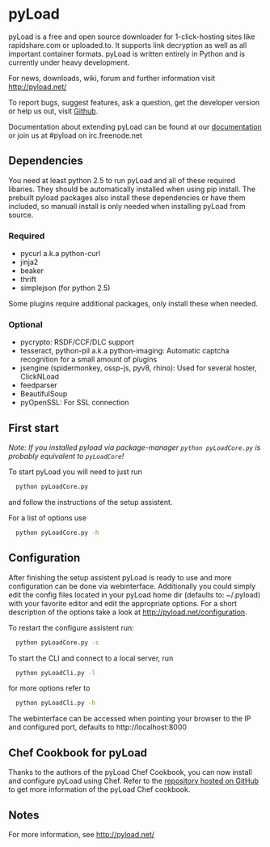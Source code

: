 # pyLoad

pyLoad is a free and open source downloader for 1-click-hosting sites like rapidshare.com or uploaded.to. It supports link decryption as well as all important container formats. pyLoad is written entirely in Python and is currently under heavy development.

For news, downloads, wiki, forum and further information visit <http://pyload.net/>

To report bugs, suggest features, ask a question, get the developer version
or help us out, visit [Github](http://github.com/pyload/pyload).

Documentation about extending pyLoad can be found at our [documentation](https://github.com/pyload/pyload/wiki) or join us at #pyload on irc.freenode.net

## Dependencies

You need at least python 2.5 to run pyLoad and all of these required libaries. They should be automatically installed when using pip install.
The prebuilt pyload packages also install these dependencies or have them included, so manuall install is only needed when installing pyLoad from source.

### Required

* pycurl a.k.a python-curl
* jinja2
* beaker
* thrift
* simplejson (for python 2.5)

Some plugins require additional packages, only install these when needed.

### Optional

* pycrypto: RSDF/CCF/DLC support
* tesseract, python-pil a.k.a python-imaging: Automatic captcha recognition for a small amount of plugins
* jsengine (spidermonkey, ossp-js, pyv8, rhino): Used for several hoster, ClickNLoad
* feedparser
* BeautifulSoup
* pyOpenSSL: For SSL connection

## First start

*Note: If you installed pyload via package-manager `python pyLoadCore.py` is probably equivalent to `pyLoadCore`!*

To start pyLoad you will need to just run

```bash
  python pyLoadCore.py
```

and follow the instructions of the setup assistent.

For a list of options use

```bash
  python pyLoadCore.py -h
```

## Configuration

After finishing the setup assistent pyLoad is ready to use and more configuration can be done via webinterface. Additionally you could simply edit the config files located in your pyLoad home dir (defaults to: ~/.pyload) with your favorite editor and edit the appropriate options. For a short description of the options take a look at http://pyload.net/configuration.

To restart the configure assistent run:

```bash
  python pyLoadCore.py -s
```

To start the CLI and connect to a local server, run

```bash
  python pyLoadCli.py -l
```

for more options refer to

```bash
  python pyLoadCli.py -h
```

The webinterface can be accessed when pointing your browser to the IP and configured port, defaults to http://localhost:8000

## Chef Cookbook for pyLoad

Thanks to the authors of the pyLoad Chef Cookbook, you can now install and configure pyLoad using Chef. Refer to the [repository hosted on GitHub](https://github.com/gridtec/cookbook-pyload) to get more information of the pyLoad Chef cookbook.

## Notes

For more information, see <http://pyload.net/>
